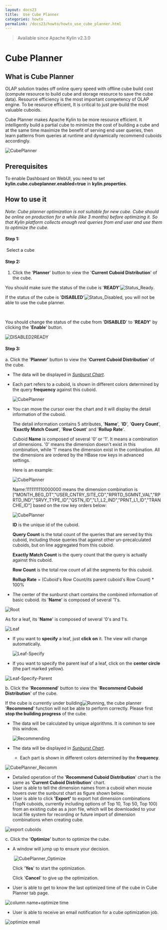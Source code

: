 ```yaml
---
layout: docs23
title:  Use Cube Planner
categories: howto
permalink: /docs23/howto/howto_use_cube_planner.html
---
```


> Available since Apache Kylin v2.3.0

# Cube Planner

## What is Cube Planner

OLAP solution trades off online query speed with offline cube build cost (compute resource to build cube and storage resource to save the cube data). Resource efficiency is the most important competency of OLAP engine. To be resource efficient, It is critical to just pre-build the most valuable cuboids.

Cube Planner makes Apache Kylin to be more resource efficient. It intelligently build a partial cube to minimize the cost of building a cube and at the same time maximize the benefit of serving end user queries, then learn patterns from queries at runtime and dynamically recommend cuboids accordingly. 

![CubePlanner](/images/CubePlanner/CubePlanner.png)

## Prerequisites

To enable Dashboard on WebUI, you need to set **kylin.cube.cubeplanner.enabled=true** in **kylin.properties**.

## How to use it

*Note: Cube planner optimization is not suitable for new cube. Cube should be online on production for a while (like 3 months) before optimizing it. So that Kylin platform collects enough real queries from end user and use them to optimize the cube.*  

#### Step 1:

​	Select a cube

#### Step 2:

1. Click the '**Planner**' button to view the '**Current Cuboid Distribution**' of the cube.

  You should make sure the status of the cube is '**READY**'![Status_Ready](/images/CubePlanner/Status_Ready.png).

  If the status of the cube is '**DISABLED**'![Status_Disabled](/images/CubePlanner/Status_Disabled.png), you will not be able to use the cube planner.

  ​

  You should change the status of the cube from '**DISABLED**' to '**READY**' by clicking the '**Enable**' button.

  ![DISABLED2READY](/images/CubePlanner/DISABLED2READY.png)

#### Step 3:

a. Click the '**Planner**' button to view the '**Current Cuboid Distribution**' of the cube.

- The data will be displayed in *[Sunburst Chart](https://en.wikipedia.org/wiki/Pie_chart#Ring_chart_.2F_Sunburst_chart_.2F_Multilevel_pie_chart)*. 

- Each part refers to a cuboid, is shown in different colors determined by the query **frequency** against this cuboid.

     ![CubePlanner](/images/CubePlanner/CP.png)


-  You can move the cursor over the chart and it will display the detail information of the cuboid.

   The detail information contains 5 attributes, '**Name**', '**ID**', '**Query Count**', '**Exactly Match Count**', '**Row Count**' and '**Rollup Rate**'. 

   Cuboid **Name** is composed of several '0' or '1'. It means a combination of dimensions. '0' means the dimension doesn't exist in this combination, while '1' means the dimension exist in the combination. All the dimensions are ordered by the HBase row keys in advanced settings. 

   Here is an example: 

   ![CubePlanner](/images/CubePlanner/Leaf.png)

   Name:1111111110000000 means the dimension combination is ["MONTH_BEG_DT","USER_CNTRY_SITE_CD","RPRTD_SGMNT_VAL","RPRTD_IND","SRVY_TYPE_ID","QSTN_ID","L1_L2_IND","PRNT_L1_ID","TRANCHE_ID"] based on the row key orders below:

   ![CubePlanner](/images/CubePlanner/Rowkeys.png)

   **ID** is the unique id of the cuboid.

   **Query Count** is the total count of the queries that are served by this cuboid, including those queries that against other un-precalculated cuboids, but on line aggregated from this cuboid.  

   **Exactly Match Count** is the query count that the query is actually against this cuboid.

   **Row Count** is the total row count of all the segments for this cuboid.

   **Rollup Rate** = (Cuboid's Row Count/its parent cuboid's Row Count) * 100%  

-  The center of the sunburst chart contains the combined information of  basic cuboid. its '**Name**' is composed of several '1's.

![Root](/images/CubePlanner/Root.png)

As for a leaf, its '**Name**' is composed of several '0's and 1's. 

![Leaf](/images/CubePlanner/Leaf.png)

-    If you want to **specify** a leaf, just **click on** it. The view will change automatically.

     ![Leaf-Specify](/images/CubePlanner/Leaf-Specify.png)

-    If you want to specify the parent leaf of a leaf, click on the **center circle** (the part marked yellow).

![Leaf-Specify-Parent](/images/CubePlanner/Leaf-Specify-Parent.png)

b. Click the '**Recommend**' button to view the '**Recommend Cuboid Distribution**' of the cube.

If the cube is currently under building![Running](/images/CubePlanner/Running.png), the cube planner '**Recommend**' function will not be able to perform correctly. Please first **stop the building progress** of the cube.

-  The data will be calculated by unique algorithms. It is common to see this window.

   ![Recommending](/images/CubePlanner/Recommending.png)

-  The data will be displayed in *[Sunburst Chart](https://en.wikipedia.org/wiki/Pie_chart#Ring_chart_.2F_Sunburst_chart_.2F_Multilevel_pie_chart)*.

   - Each part is shown in different colors determined by the **frequency**.

![CubePlanner_Recomm](/images/CubePlanner/CPRecom.png)

- Detailed operation of the '**Recommend Cuboid Distribution**' chart is the same as '**Current Cuboid Distribution**' chart.
- User is able to tell the dimension names from a cuboid when mouse hovers over the sunburst chart as figure shown below.
- User is able to click **'Export'** to export hot dimension combinations (TopN cuboids, currently including options of Top 10, Top 50, Top 100) from an existing cube as a json file, which will be downloaded to your local file system for recording or future import of dimension combinations when creating cube.

![export cuboids](/images/CubePlanner/export_cuboids.png)

c. Click the '**Optimize**' button to optimize the cube.

- A window will jump up to ensure your decision.

  ​	![CubePlanner_Optimize](/images/CubePlanner/CubePlanner_Optimize.png)

  Click '**Yes**' to start the optimization.

  Click '**Cancel**' to give up the optimization.

- User is able to get to know the last optimized time of the cube in Cube Planner tab page. 

![column name+optimize time](/images/CubePlanner/column_name+optimize_time.png)

- User is able to receive an email notification for a cube optimization job.

![optimize email](/images/CubePlanner/optimize_email.png)
